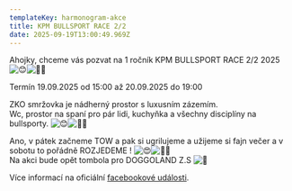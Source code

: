 ```yaml
---
templateKey: harmonogram-akce
title: KPM BULLSPORT RACE 2/2
date: 2025-09-19T13:00:49.969Z
---
```

Ahojky, chceme vás pozvat na 1 ročník KPM BULLSPORT RACE 2/2 2025 ![😊](https://static.xx.fbcdn.net/images/emoji.php/v9/t7f/1/16/1f60a.png)![👌🏼](https://static.xx.fbcdn.net/images/emoji.php/v9/t37/1/16/1f44c_1f3fc.png)

T﻿ermín 19.09.2025 od 15:00 až 20.09.2025 do 19:00

ZKO smržovka je nádherný prostor s luxusním zázemím.\
Wc, prostor na spaní pro pár lidi, kuchyňka a všechny disciplíny na bullsporty. ![😊](https://static.xx.fbcdn.net/images/emoji.php/v9/t7f/1/16/1f60a.png)![👌🏼](https://static.xx.fbcdn.net/images/emoji.php/v9/t37/1/16/1f44c_1f3fc.png)

Ano, v pátek začneme TOW a pak si ugrilujeme a užijeme si fajn večer a v sobotu to pořádně ROZJEDEME ! ![😍](https://static.xx.fbcdn.net/images/emoji.php/v9/t2/1/16/1f60d.png)![👌🏼](https://static.xx.fbcdn.net/images/emoji.php/v9/t37/1/16/1f44c_1f3fc.png)\
Na akci bude opět tombola pro DOGGOLAND Z.S ![🩷](https://static.xx.fbcdn.net/images/emoji.php/v9/t99/1/16/1fa77.png)

V﻿íce informací na oficiální [facebookové události](https://fb.me/e/4Z6KxAY3x).